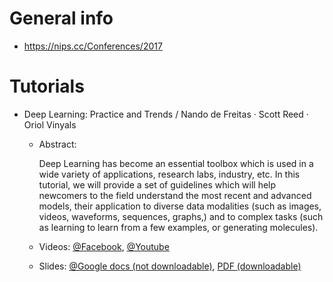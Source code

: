 # General info
* https://nips.cc/Conferences/2017

# Tutorials
* Deep Learning: Practice and Trends / Nando de Freitas · Scott Reed · Oriol Vinyals
  * Abstract:
  
     Deep Learning has become an essential toolbox which is used in a wide variety of applications, research labs, industry, etc. In this tutorial, we will provide a set of guidelines which will help newcomers to the field understand the most recent and advanced models, their application to diverse data modalities (such as images, videos, waveforms, sequences, graphs,) and to complex tasks (such as learning to learn from a few examples, or generating molecules).

  * Videos: [@Facebook](https://www.facebook.com/nipsfoundation/videos/1552060484885185/), 
            [@Youtube](https://www.youtube.com/watch?v=YJnddoa8sHk)
  * Slides: [@Google docs (not downloadable)](https://docs.google.com/presentation/d/e/2PACX-1vQMZsWfjjLLz_wi8iaMxHKawuTkdqeA3Gw00wy5dBHLhAkuLEvhB7k-4LcO5RQEVFzZXfS6ByABaRr4/pub), 
            [PDF (downloadable)](https://drive.google.com/file/d/1SuwiICLERd7SfYo3FiqNG0tCEBUjKcT7/view)
